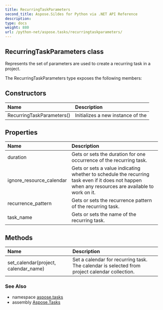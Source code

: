 ```yaml
---
title: RecurringTaskParameters
second_title: Aspose.Sildes for Python via .NET API Reference
description: 
type: docs
weight: 880
url: /python-net/aspose.tasks/recurringtaskparameters/
---
```


## RecurringTaskParameters class

Represents the set of parameters are used to create a recurring task in a project.

The RecurringTaskParameters type exposes the following members:
## Constructors
| Name | Description |
| :- | :- |
|RecurringTaskParameters()|Initializes a new instance of the|
## Properties
| Name | Description |
| :- | :- |
|duration|Gets or sets the duration for one occurrence of the recurring task.|
|ignore_resource_calendar|Gets or sets a value indicating whether to schedule the recurring task even if it does not happen when any resources are available to work on it.|
|recurrence_pattern|Gets or sets the recurrence pattern of the recurring task.|
|task_name|Gets or sets the name of the recurring task.|
## Methods
| Name | Description |
| :- | :- |
|set_calendar(project, calendar_name)|Set a calendar for recurring task. The calendar is selected from project calendar collection.|

### See Also

* namespace [aspose.tasks](/python-net/aspose.tasks/)
* assembly [Aspose.Tasks](/tasks/python-net/)

